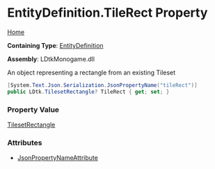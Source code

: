 # EntityDefinition\.TileRect Property

[Home](../../../README.md)

**Containing Type**: [EntityDefinition](../README.md)

**Assembly**: LDtkMonogame\.dll

  
 An object representing a rectangle from an existing Tileset 

```csharp
[System.Text.Json.Serialization.JsonPropertyName("tileRect")]
public LDtk.TilesetRectangle? TileRect { get; set; }
```

### Property Value

[TilesetRectangle](../../TilesetRectangle/README.md)

### Attributes

* [JsonPropertyNameAttribute](https://docs.microsoft.com/en-us/dotnet/api/system.text.json.serialization.jsonpropertynameattribute)

